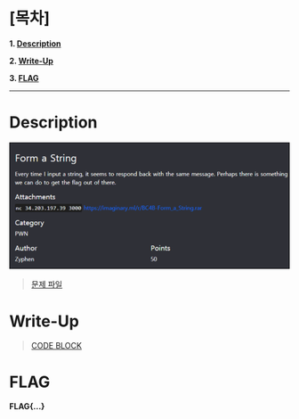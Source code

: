 # [목차]
**1. [Description](#Description)**

**2. [Write-Up](#Write-Up)**

**3. [FLAG](#FLAG)**


***


# **Description**

![](images/2022-05-18-16-51-47.png)

> [문제 파일](https://github.com/2jinu/CTFnWargame/CTF/ImaginaryCTF/Round9/file/Form_a_String.rar)

# **Write-Up**

> [CODE BLOCK](https://rdmd.readme.io/docs/code-blocks)


# **FLAG**

**FLAG{...}**